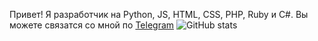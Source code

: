 Привет! Я разработчик на Python, JS, HTML, CSS, PHP, Ruby и C#.
Вы можете связатся со мной по [Telegram](https://t.me/aquamarine256)
![GitHub stats](https://github-readme-stats.vercel.app/api?username=aquamarine256)
